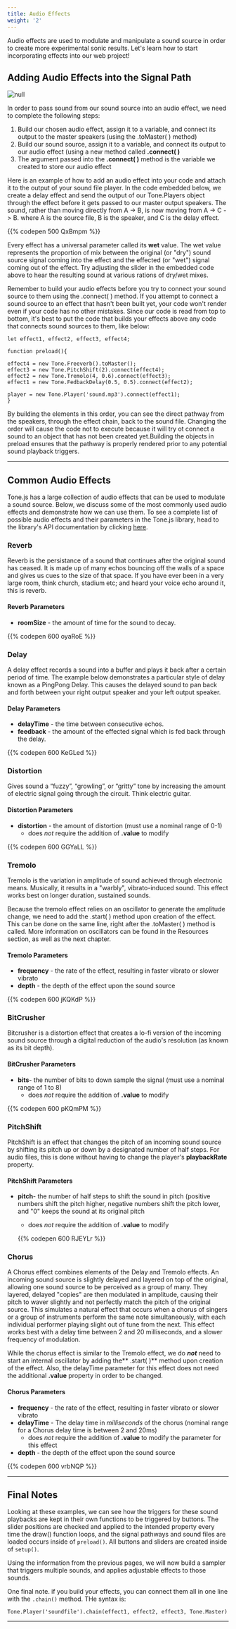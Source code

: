 ```yaml
---
title: Audio Effects
weight: '2'
---
```



Audio effects are used to modulate and manipulate a sound source in order to create more experimental sonic results. Let's learn how to start incorporating effects into our web project! 

## Adding Audio Effects into the Signal Path

![null](/images/uploads/effects_pathway.png)

In order to pass sound from our sound source into an audio effect, we need to complete the following steps: 

1. Build our chosen audio effect, assign it to a variable, and connect its output to the master speakers (using the .toMaster( ) method)
2. Build our sound source, assign it to a variable, and connect its output to our audio effect (using a new method called **.connect( )**
3. The argument passed into the **.connect( )** method is the variable we created to store our audio effect 

Here is an example of how to add an audio effect into your code and attach it to the output of your sound file player. In the code embedded below, we create a delay effect and send the output of our Tone.Players object through the effect before it gets passed to our master output speakers. The sound, rather than moving directly from A -> B, is now moving from A -> C -> B. where A is the source file, B is the speaker, and C is the delay effect. 

{{% codepen 500 QxBmpm %}}

Every effect has a universal parameter called its **wet** value. The wet value represents the proportion of mix between the original (or "dry") sound source signal coming into the effect and the effected (or "wet") signal coming out of the effect. Try adjusting the slider in the embedded code above to hear the resulting sound at various rations of dry/wet mixes.


Remember to build your audio effects before you try to connect your sound source to them using the .connect( ) method. If you attempt to connect a sound source to an effect that hasn't been built yet, your code won't render even if your code has no other mistakes. Since our code is read from top to bottom, it's best to put the code that builds your effects above any code that connects sound sources to them, like below:

```
let effect1, effect2, effect3, effect4;

function preload(){

effect4 = new Tone.Freeverb().toMaster();
effect3 = new Tone.PitchShift(2).connect(effect4);
effect2 = new Tone.Tremolo(4, 0.6).connect(effect3);
effect1 = new Tone.FedbackDelay(0.5, 0.5).connect(effect2);

player = new Tone.Player('sound.mp3').connect(effect1);
}
```

By building the elements in this order, you can see the direct pathway from the speakers, through the effect chain, back to the sound file. Changing the order will cause the code not to execute because it will try ot connect a sound to an object that has not been created yet.Building the objects in preload ensures that the pathway is properly rendered prior to any potential sound playback triggers.

---

## Common Audio Effects

Tone.js has a large collection of audio effects that can be used to modulate a sound source. Below, we discuss some of the most commonly used audio effects and demonstrate how we can use them. To see a complete list of possible audio effects and their parameters in the Tone.js library, head to the library's API documentation by clicking [here](https://tonejs.github.io/docs/). 

### Reverb

Reverb is the persistance of a sound that continues after the original sound has ceased. It is made up of many echos bouncing off the walls of a space and gives us cues to the size of that space. If you have ever been in a very large room, think church, stadium etc; and heard your voice echo around it, this is reverb.

#### Reverb Parameters

* **roomSize** - the amount of time for the sound to decay.

{{% codepen 600 oyaRoE %}}

### Delay

A delay effect records a sound into a buffer and plays it back after a certain period of time. The example below demonstrates a particular style of delay known as a PingPong Delay. This causes the delayed sound to pan back and forth between your right output speaker and your left output speaker.

#### Delay Parameters

* **delayTime** - the time between consecutive echos.
* **feedback** - the amount of the effected signal which is fed back through the delay.

{{% codepen 600 KeGLed %}}

### Distortion

Gives sound a “fuzzy”, “growling”, or “gritty” tone by increasing the amount of electric signal going through the circuit. Think electric guitar.

#### Distortion Parameters

* **distortion** - the amount of distortion (must use a nominal range of 0-1)
  * does _not_ require the addition of **.value** to modify

{{% codepen 600 GGYaLL %}}

### Tremolo

Tremolo is the variation in amplitude of sound achieved through electronic means. Musically, it results in a "warbly", vibrato-induced sound. This effect works best on longer duration, sustained sounds.

Because the tremolo effect relies on an oscillator to generate the amplitude change, we need to add the .start( ) method upon creation of the effect. This can be done on the same line, right after the .toMaster( ) method is called. More information on oscillators can be found in the Resources section, as well as the next chapter.

#### Tremolo Parameters

* **frequency** - the rate of the effect, resulting in faster vibrato or slower vibrato
* **depth** - the depth of the effect upon the sound source

 {{% codepen 600 jKQKdP %}}

### BitCrusher

Bitcrusher is a distortion effect that creates a lo-fi version of the incoming sound source through a digital reduction of the audio's resolution (as known as its bit depth). 

#### BitCrusher Parameters

* **bits**- the number of bits to down sample the signal (must use a nominal range of 1 to 8)
  * does _not_ require the addition of **.value** to modify

{{% codepen 600 pKQmPM %}}


### PitchShift

PitchShift is an effect that changes the pitch of an incoming sound source by shifting its pitch up or down by a designated number of half steps. For audio files, this is done without having to change the player's **playbackRate** property.

#### PitchShift Parameters

* **pitch**- the number of half steps to shift the sound in pitch (positive numbers shift the pitch higher, negative numbers shift the pitch lower, and "0" keeps the sound at its original pitch
  * does _not_ require the addition of **.value** to modify

  {{% codepen 600 RJEYLr %}}

### Chorus

A Chorus effect combines elements of the Delay and Tremolo effects. An incoming sound source is slightly delayed and layered on top of the original, allowing one sound source to be perceived as a group of many. They layered, delayed "copies" are then modulated in amplitude, causing their pitch to waver slightly and not perfectly match the pitch of the original source. This simulates a natural effect that occurs when a chorus of singers or a group of instruments perform the same note simultaneously, with each individual performer playing slight out of tune from the next. This effect works best with a delay time between 2 and 20 milliseconds, and a slower frequency of modulation.

While the chorus effect is similar to the Tremolo effect, we do _**not**_ need to start an internal oscillator by adding the** .start( )** method upon creation of the effect. Also, the delayTime parameter for this effect does not need the additional **.value** property in order to be changed. 

#### Chorus Parameters

* **frequency** - the rate of the effect, resulting in faster vibrato or slower vibrato
* **delayTime** - The delay time in _milliseconds_ of the chorus (nominal range for a Chorus delay time is between 2 and 20ms)
  * does _not_ require the addition of **.value** to modify the parameter for this effect
* **depth** - the depth of the effect upon the sound source

 {{% codepen 600 vrbNQP %}}
 
 ---

 ## Final Notes

 Looking at these examples, we can see how the triggers for these sound playbacks are kept in their own functions to be triggered by buttons. The slider positions are checked and applied to the intended property every time the draw() function loops, and the signal pathways and sound files are loaded occurs inside of `preload()`.  All buttons and sliders are created inside of `setup()`.

 Using the information from the previous pages, we will now build a sampler that triggers multiple sounds, and applies adjustable effects to those sounds.

 One final note. if you build your effects, you can connect them all in one line with the `.chain()` method. THe syntax is:

 ```
 Tone.Player('soundfile').chain(effect1, effect2, effect3, Tone.Master)
 ```
 
---
